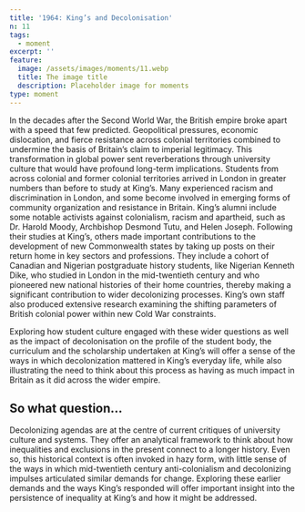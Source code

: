 ```yaml
---
title: '1964: King’s and Decolonisation'
n: 11
tags:
  - moment
excerpt: ''
feature:
  image: /assets/images/moments/11.webp
  title: The image title
  description: Placeholder image for moments
type: moment
---
```


In the decades after the Second World War, the British empire broke apart with a speed that few predicted. Geopolitical pressures, economic dislocation, and fierce resistance across colonial territories combined to undermine the basis of Britain’s claim to imperial legitimacy. This transformation in global power sent reverberations through university culture that would have profound long-term implications. Students from across colonial and former colonial territories arrived in London in greater numbers than before to study at King’s. Many experienced racism and discrimination in London, and some become involved in emerging forms of community organization and resistance in Britain. King’s alumni include some notable activists against colonialism, racism and apartheid, such as Dr. Harold Moody, Archbishop Desmond Tutu, and Helen Joseph. Following their studies at King’s, others made important contributions to the development of new Commonwealth states by taking up posts on their return home in key sectors and professions. They include a cohort of Canadian and Nigerian postgraduate history students, like Nigerian Kenneth Dike, who studied in London in the mid-twentieth century and who pioneered new national histories of their home countries, thereby making a significant contribution to wider decolonizing processes. King’s own staff also produced extensive research examining the shifting parameters of British colonial power within new Cold War constraints.

Exploring how student culture engaged with these wider questions as well as the impact of decolonisation on the profile of the student body, the curriculum and the scholarship undertaken at King’s will offer a sense of the ways in which decolonization mattered in King’s everyday life, while also illustrating the need to think about this process as having as much impact in Britain as it did across the wider empire.

## So what question...

Decolonizing agendas are at the centre of current critiques of university culture and systems. They offer an analytical framework to think about how inequalities and exclusions in the present connect to a longer history. Even so, this historical context is often invoked in hazy form, with little sense of the ways in which mid-twentieth century anti-colonialism and decolonizing impulses articulated similar demands for change. Exploring these earlier demands and the ways King’s responded will offer important insight into the persistence of inequality at King’s and how it might be addressed.
